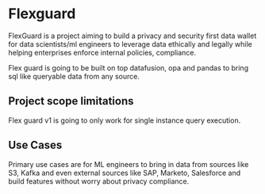 # Flexguard
FlexGuard is a project aiming to build a privacy and security first data wallet for data scientists/ml engineers to leverage data ethically and legally while helping enterprises enforce internal policies, compliance.

Flex guard is going to be built on top datafusion, opa and pandas to bring sql like queryable data from any source.

## Project scope limitations
Flex guard v1 is going to only work for single instance query execution.

## Use Cases

Primary use cases are for ML engineers to bring in data from sources like S3, Kafka and even external sources like SAP, Marketo, Salesforce and build features without worry about privacy compliance.



